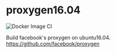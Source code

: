 # proxygen16.04

![Docker Image CI](https://github.com/SamuelXing/proxygen16.04/workflows/Docker%20Image%20CI/badge.svg)

Build facebook's proxygen on ubuntu16.04.  https://github.com/facebook/proxygen
